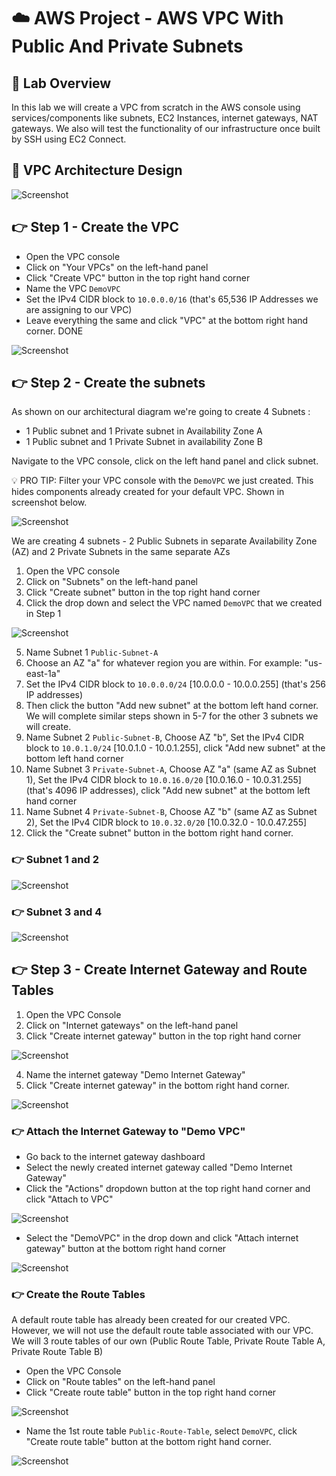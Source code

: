 # ☁️ AWS Project - AWS VPC With Public And Private Subnets

## 📝 Lab Overview

In this lab we will create a VPC from scratch in the AWS console using services/components like subnets, EC2 Instances, internet gateways, NAT gateways. We also will test the functionality of our infrastructure once built by SSH using EC2 Connect.


## 📐 VPC Architecture Design

![Screenshot](/img/lab_design.png)


## 👉 Step 1 - Create the VPC

* Open the VPC console
* Click on "Your VPCs" on the left-hand panel
* Click "Create VPC" button in the top right hand corner
* Name the VPC `DemoVPC`
* Set the IPv4 CIDR block to `10.0.0.0/16` (that's 65,536 IP Addresses we are assigning to our VPC)
* Leave everything the same and click "VPC" at the bottom right hand corner. DONE


![Screenshot](/img/create_vpc.png)


## 👉 Step 2 - Create the subnets

As shown on our architectural diagram we're going to create 4 Subnets :

* 1 Public subnet and 1 Private subnet in Availability Zone A
* 1 Public subnet and 1 Private Subnet in availability Zone B

Navigate to the VPC console, click on the left hand panel and click subnet.

💡 PRO TIP: Filter your VPC console with the `DemoVPC` we just created. This hides components already created for your default VPC. Shown in screenshot below.


![Screenshot](/img/filter_vpc.png)



We are creating 4 subnets - 2 Public Subnets in separate Availability Zone (AZ) and 2 Private Subnets in the same separate AZs

1. Open the VPC console
2. Click on "Subnets" on the left-hand panel
3. Click "Create subnet" button in the top right hand corner
4. Click the drop down and select the VPC named `DemoVPC` that we created in Step 1


![Screenshot](/img/demo_vpc.png)


5. Name Subnet 1 `Public-Subnet-A`
6. Choose an AZ "a" for whatever region you are within. For example: "us-east-1a"
7. Set the IPv4 CIDR block to `10.0.0.0/24` [10.0.0.0 - 10.0.0.255] (that's 256 IP addresses)
8. Then click the button "Add new subnet" at the bottom left hand corner. We will complete similar steps shown in 5-7 for the other 3 subnets we will create.
9. Name Subnet 2 `Public-Subnet-B`, Choose AZ "b", Set the IPv4 CIDR block to `10.0.1.0/24` [10.0.1.0 - 10.0.1.255], click "Add new subnet" at the bottom left hand corner
1. Name Subnet 3 `Private-Subnet-A`, Choose AZ "a" (same AZ as Subnet 1), Set the IPv4 CIDR block to `10.0.16.0/20` [10.0.16.0 - 10.0.31.255] (that's 4096 IP addresses), click "Add new subnet" at the bottom left hand corner
11. Name Subnet 4 `Private-Subnet-B`, Choose AZ "b" (same AZ as Subnet 2), Set the IPv4 CIDR block to `10.0.32.0/20` [10.0.32.0 - 10.0.47.255]
12. Click the "Create subnet" button in the bottom right hand corner.

### 👉 Subnet 1 and 2

![Screenshot](/img/PS_1&2.png)


### 👉 Subnet 3 and 4


![Screenshot](/img/PS_3&4.png)


## 👉 Step 3 - Create Internet Gateway and Route Tables

1. Open the VPC Console
2. Click on "Internet gateways" on the left-hand panel
3. Click "Create internet gateway" button in the top right hand corner


![Screenshot](/img/internet_GW.png)


4. Name the internet gateway "Demo Internet Gateway"
5. Click "Create internet gateway" in the bottom right hand corner.


![Screenshot](/img/create_internet_GW.png)



### 👉 Attach the Internet Gateway to "Demo VPC"

* Go back to the internet gateway dashboard
* Select the newly created internet gateway called "Demo Internet Gateway"
* Click the "Actions" dropdown button at the top right hand corner and click "Attach to VPC"


![Screenshot](/img/attach_vpc.png)


* Select the "DemoVPC" in the drop down and click "Attach internet gateway" button at the bottom right hand corner


![Screenshot](/img/attach_vpc2.png)



### 👉 Create the Route Tables

A default route table has already been created for our created VPC. However, we will not use the default route table associated with our VPC. We will 3 route tables of our own (Public Route Table, Private Route Table A, Private Route Table B)


* Open the VPC Console
* Click on "Route tables" on the left-hand panel
* Click "Create route table" button in the top right hand corner


![Screenshot](/img/route_tables.png)


* Name the 1st route table `Public-Route-Table`, select `DemoVPC`, click "Create route table" button at the bottom right hand corner.


![Screenshot](/img/create_route_table.png)




